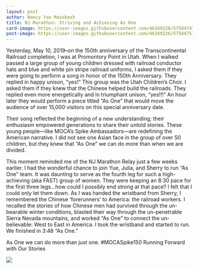 ```yaml
---
layout: post
author: Nancy Yao Massbash
title: NJ Marathon: Striving and Achieving As One
card-image: https://user-images.githubusercontent.com/46349226/57584747-f11e4300-74ac-11e9-9284-a8a66d830147.jpg
post-image: https://user-images.githubusercontent.com/46349226/57584751-fa0f1480-74ac-11e9-87ab-f5814c4cfb20.jpg
---
```

Yesterday, May 10, 2019–on the 150th anniversary of the Transcontinental Railroad completion, I was at Promontory Point in Utah. When I walked passed a large group of young children dressed with railroad conductor hats and blue and white pin stripe railroad uniforms, I asked them if they were going to perform a song in honor of the 150th Anniversary. They replied in happy unison, “yes!” This group was the Utah Children’s Choir. I asked them if they knew that the Chinese helped build the railroads. They replied even more energetically and in triumphant unison, “yes!!!” An hour later they would perform a piece titled “As One” that would move the audience of over 15,000 visitors on this special anniversary date.

Their song reflected the beginning of a new understanding; their enthusiasm empowered generations to share their untold stories. These young people—like MOCA’s Spike Ambassadors—are redefining the American narrative. I did not see one Asian face in the group of over 50 children, but they knew that “As One” we can do more than when we are divided.

This moment reminded me of the NJ Marathon Relay just a few weeks earlier. I had the wonderful chance to join Yue, Julia, and Sherry to run “As One” team. It was daunting to serve as the fourth leg for such a high-achieving (aka FAST) group of women. They were keeping an 8:30 pace for the first three legs...how could I possibly end strong at that pace? I felt that I could only let them down. As I was handed the wristband from Sherry, I remembered the Chinese ‘forerunners’ to America: the railroad workers. I recalled the stories of how Chinese men had survived through the un-bearable winter conditions, blasted their way through the un-penetrable Sierra Nevada mountains, and worked “As One” to connect the un-believable: West to East in America. I took the wristband and started to run. We finished in 3:48 “As One.”

As One we can do more than just one. #MOCASpike150 Running Forward with Our Stories

<img src="https://user-images.githubusercontent.com/46349226/57584743-e2d02700-74ac-11e9-8503-4a0000bedc26.JPG">
